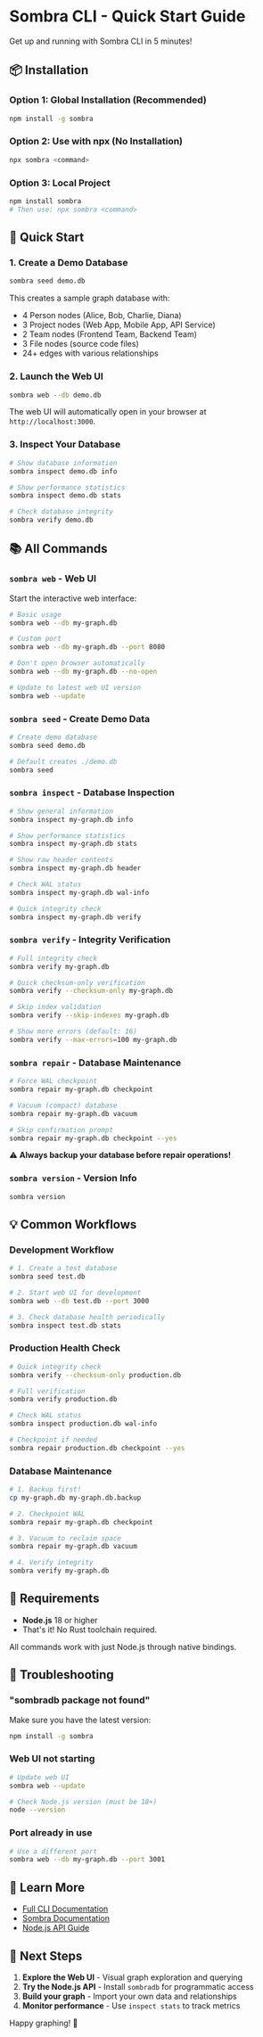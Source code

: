 # Sombra CLI - Quick Start Guide

Get up and running with Sombra CLI in 5 minutes!

## 📦 Installation

### Option 1: Global Installation (Recommended)

```bash
npm install -g sombra
```

### Option 2: Use with npx (No Installation)

```bash
npx sombra <command>
```

### Option 3: Local Project

```bash
npm install sombra
# Then use: npx sombra <command>
```

## 🚀 Quick Start

### 1. Create a Demo Database

```bash
sombra seed demo.db
```

This creates a sample graph database with:
- 4 Person nodes (Alice, Bob, Charlie, Diana)
- 3 Project nodes (Web App, Mobile App, API Service)
- 2 Team nodes (Frontend Team, Backend Team)
- 3 File nodes (source code files)
- 24+ edges with various relationships

### 2. Launch the Web UI

```bash
sombra web --db demo.db
```

The web UI will automatically open in your browser at `http://localhost:3000`.

### 3. Inspect Your Database

```bash
# Show database information
sombra inspect demo.db info

# Show performance statistics
sombra inspect demo.db stats

# Check database integrity
sombra verify demo.db
```

## 📚 All Commands

### `sombra web` - Web UI

Start the interactive web interface:

```bash
# Basic usage
sombra web --db my-graph.db

# Custom port
sombra web --db my-graph.db --port 8080

# Don't open browser automatically
sombra web --db my-graph.db --no-open

# Update to latest web UI version
sombra web --update
```

### `sombra seed` - Create Demo Data

```bash
# Create demo database
sombra seed demo.db

# Default creates ./demo.db
sombra seed
```

### `sombra inspect` - Database Inspection

```bash
# Show general information
sombra inspect my-graph.db info

# Show performance statistics
sombra inspect my-graph.db stats

# Show raw header contents
sombra inspect my-graph.db header

# Check WAL status
sombra inspect my-graph.db wal-info

# Quick integrity check
sombra inspect my-graph.db verify
```

### `sombra verify` - Integrity Verification

```bash
# Full integrity check
sombra verify my-graph.db

# Quick checksum-only verification
sombra verify --checksum-only my-graph.db

# Skip index validation
sombra verify --skip-indexes my-graph.db

# Show more errors (default: 16)
sombra verify --max-errors=100 my-graph.db
```

### `sombra repair` - Database Maintenance

```bash
# Force WAL checkpoint
sombra repair my-graph.db checkpoint

# Vacuum (compact) database
sombra repair my-graph.db vacuum

# Skip confirmation prompt
sombra repair my-graph.db checkpoint --yes
```

⚠️ **Always backup your database before repair operations!**

### `sombra version` - Version Info

```bash
sombra version
```

## 💡 Common Workflows

### Development Workflow

```bash
# 1. Create a test database
sombra seed test.db

# 2. Start web UI for development
sombra web --db test.db --port 3000

# 3. Check database health periodically
sombra inspect test.db stats
```

### Production Health Check

```bash
# Quick integrity check
sombra verify --checksum-only production.db

# Full verification
sombra verify production.db

# Check WAL status
sombra inspect production.db wal-info

# Checkpoint if needed
sombra repair production.db checkpoint --yes
```

### Database Maintenance

```bash
# 1. Backup first!
cp my-graph.db my-graph.db.backup

# 2. Checkpoint WAL
sombra repair my-graph.db checkpoint

# 3. Vacuum to reclaim space
sombra repair my-graph.db vacuum

# 4. Verify integrity
sombra verify my-graph.db
```

## 🔧 Requirements

- **Node.js** 18 or higher
- That's it! No Rust toolchain required.

All commands work with just Node.js through native bindings.

## 🐛 Troubleshooting

### "sombradb package not found"

Make sure you have the latest version:

```bash
npm install -g sombra
```

### Web UI not starting

```bash
# Update web UI
sombra web --update

# Check Node.js version (must be 18+)
node --version
```

### Port already in use

```bash
# Use a different port
sombra web --db my-graph.db --port 3001
```

## 📖 Learn More

- [Full CLI Documentation](./README.md)
- [Sombra Documentation](https://github.com/maskdotdev/sombra/tree/main/docs)
- [Node.js API Guide](https://github.com/maskdotdev/sombra/tree/main/docs/nodejs-guide.md)

## 🎯 Next Steps

1. **Explore the Web UI** - Visual graph exploration and querying
2. **Try the Node.js API** - Install `sombradb` for programmatic access
3. **Build your graph** - Import your own data and relationships
4. **Monitor performance** - Use `inspect stats` to track metrics

Happy graphing! 🚀
